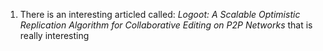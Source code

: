 1. There is an interesting articled called:  _Logoot: A Scalable Optimistic Replication Algorithm for Collaborative Editing on P2P Networks_ that is really interesting
